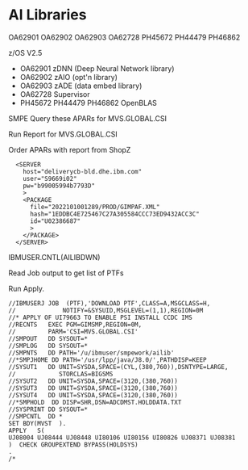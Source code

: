 # AI Libraries

OA62901 OA62902 OA62903 OA62728 PH45672 PH44479 PH46862 

z/OS V2.5
* OA62901 zDNN  (Deep Neural Network library) 
* OA62902 zAIO  (opt'n library) 
* OA62903 zADE (data embed library) 
* OA62728 Supervisor 
* PH45672 PH44479 PH46862  OpenBLAS

SMPE Query these APARs for MVS.GLOBAL.CSI 

Run Report for MVS.GLOBAL.CSI

Order APARs with report from ShopZ

```
  <SERVER                                                                       
    host="deliverycb-bld.dhe.ibm.com"                                                         
    user="S9669i02"                                                             
    pw="b99005994b7793D"                                                          
    >                                                                           
    <PACKAGE                                                                    
      file="2022101001289/PROD/GIMPAF.XML"                                                      
      hash="1EDDBC4E725467C27A305584CCC73ED9432ACC3C"                                                          
      id="U02386687"                                                            
      >                                                                         
    </PACKAGE>                                                                  
  </SERVER> 
  ```
  
  IBMUSER.CNTL(AILIBDWN)
  
  Read Job output to get list of PTFs
  
  Run Apply.
  
  ```
  //IBMUSERJ JOB  (PTF),'DOWNLOAD PTF',CLASS=A,MSGCLASS=H,         
//             NOTIFY=&SYSUID,MSGLEVEL=(1,1),REGION=0M           
//* APPLY OF UI79663 TO ENABLE PSI INSTALL CCDC IMS              
//RECNTS   EXEC PGM=GIMSMP,REGION=0M,                            
//         PARM='CSI=MVS.GLOBAL.CSI'                             
//SMPOUT   DD SYSOUT=*                                           
//SMPLOG   DD SYSOUT=*                                           
//SMPNTS   DD PATH='/u/ibmuser/smpework/ailib'                   
//*SMPJHOME DD PATH='/usr/lpp/java/J8.0/',PATHDISP=KEEP          
//SYSUT1   DD UNIT=SYSDA,SPACE=(CYL,(380,760)),DSNTYPE=LARGE,    
//            STORCLAS=BIGSMS                                    
//SYSUT2   DD UNIT=SYSDA,SPACE=(3120,(380,760))                  
//SYSUT3   DD UNIT=SYSDA,SPACE=(3120,(380,760))                  
//SYSUT4   DD UNIT=SYSDA,SPACE=(3120,(380,760))                  
//*SMPHOLD  DD DISP=SHR,DSN=ADCDMST.HOLDDATA.TXT                 
//SYSPRINT DD SYSOUT=*                                           
//SMPCNTL  DD *                                                  
 SET BDY(MVST  ).                                                
 APPLY   S(                                                      
 UJ08004 UJ08444 UJ08448 UI80106 UI80156 UI80826 UJ08371 UJ08381 
 )  CHECK GROUPEXTEND BYPASS(HOLDSYS)                            
 .                                                               
/*                                                               
```
  
